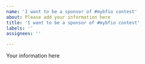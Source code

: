 ```yaml
---
name: 'I want to be a sponsor of #mybfio contest'
about: Please add your information here
title: 'I want to be a sponsor of #mybfio contest'
labels: ''
assignees: ''

---
```


Your information here
